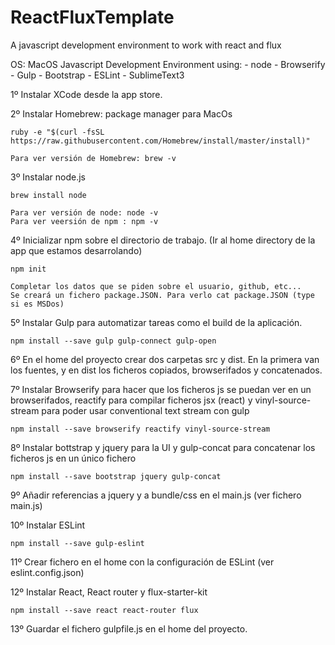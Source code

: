 # ReactFluxTemplate
A javascript development environment to work with react and flux

OS: MacOS
Javascript Development Environment using: 
	- node
	- Browserify
	- Gulp
	- Bootstrap
	- ESLint
	- SublimeText3

1º Instalar XCode desde la app store.

2º Instalar Homebrew: package manager para MacOs

	ruby -e "$(curl -fsSL https://raw.githubusercontent.com/Homebrew/install/master/install)"
	
	Para ver versión de Homebrew: brew -v

3º Instalar node.js
	
	brew install node
	
	Para ver versión de node: node -v
	Para ver veersión de npm : npm -v

4º Inicializar npm sobre el directorio de trabajo. (Ir al home directory de la app que estamos desarrolando)

	npm init 

	Completar los datos que se piden sobre el usuario, github, etc... 
	Se creará un fichero package.JSON. Para verlo cat package.JSON (type si es MSDos)

5º Instalar Gulp para automatizar tareas como el build de la aplicación.

	npm install --save gulp gulp-connect gulp-open
	
6º En el home del proyecto crear dos carpetas src y dist. En la primera van los fuentes, y en dist los ficheros
copiados, browserifados y concatenados.

7º Instalar Browserify para hacer que los ficheros js se puedan ver en un browserifados, reactify para compilar
   ficheros jsx (react) y vinyl-source-stream para poder usar conventional text stream con gulp
	
	npm install --save browserify reactify vinyl-source-stream

8º Instalar bottstrap y jquery para la UI y gulp-concat para concatenar los ficheros js en un único fichero

	npm install --save bootstrap jquery gulp-concat
	
9º Añadir referencias a jquery y a bundle/css en el main.js (ver fichero main.js)

10º Instalar ESLint

	npm install --save gulp-eslint
	
11º Crear fichero en el home con la configuración de ESLint (ver eslint.config.json)

12º Instalar React, React router y flux-starter-kit

	npm install --save react react-router flux

13º Guardar el fichero gulpfile.js en el home del proyecto.

